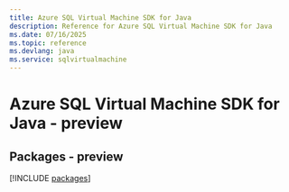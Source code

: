 ```yaml
---
title: Azure SQL Virtual Machine SDK for Java
description: Reference for Azure SQL Virtual Machine SDK for Java
ms.date: 07/16/2025
ms.topic: reference
ms.devlang: java
ms.service: sqlvirtualmachine
---
```

# Azure SQL Virtual Machine SDK for Java - preview
## Packages - preview
[!INCLUDE [packages](sql-virtual-machine-index.md)]
